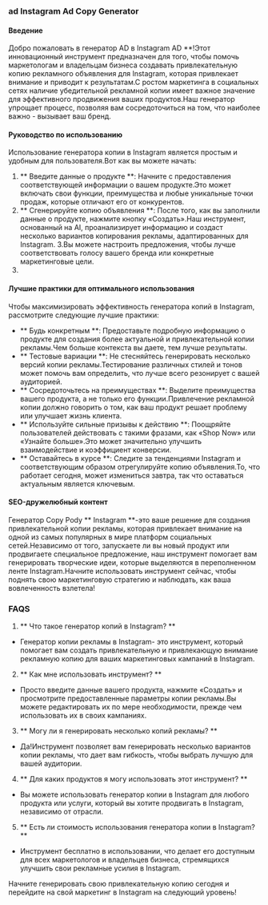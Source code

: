 ### ad Instagram Ad Copy Generator

#### Введение
Добро пожаловать в генератор AD в Instagram AD **!Этот инновационный инструмент предназначен для того, чтобы помочь маркетологам и владельцам бизнеса создавать привлекательную копию рекламного объявления для Instagram, которая привлекает внимание и приводит к результатам.С ростом маркетинга в социальных сетях наличие убедительной рекламной копии имеет важное значение для эффективного продвижения ваших продуктов.Наш генератор упрощает процесс, позволяя вам сосредоточиться на том, что наиболее важно - вызывает ваш бренд.

#### Руководство по использованию
Использование генератора копии в Instagram является простым и удобным для пользователя.Вот как вы можете начать:

1. ** Введите данные о продукте **: Начните с предоставления соответствующей информации о вашем продукте.Это может включать свои функции, преимущества и любые уникальные точки продаж, которые отличают его от конкурентов.
2. ** Сгенерируйте копию объявления **: После того, как вы заполнили данные о продукте, нажмите кнопку «Создать».Наш инструмент, основанный на AI, проанализирует информацию и создаст несколько вариантов копирования рекламы, адаптированных для Instagram.
3.Вы можете настроить предложения, чтобы лучше соответствовать голосу вашего бренда или конкретные маркетинговые цели.
4.

#### Лучшие практики для оптимального использования
Чтобы максимизировать эффективность генератора копий в Instagram, рассмотрите следующие лучшие практики:

- ** Будь конкретным **: Предоставьте подробную информацию о продукте для создания более актуальной и привлекательной копии рекламы.Чем больше контекста вы даете, тем лучше результаты.
- ** Тестовые вариации **: Не стесняйтесь генерировать несколько версий копии рекламы.Тестирование различных стилей и тонов может помочь вам определить, что лучше всего резонирует с вашей аудиторией.
- ** Сосредоточьтесь на преимуществах **: Выделите преимущества вашего продукта, а не только его функции.Привлечение рекламной копии должно говорить о том, как ваш продукт решает проблему или улучшает жизнь клиента.
- ** Используйте сильные призывы к действию **: Поощряйте пользователей действовать с такими фразами, как «Shop Now» или «Узнайте больше».Это может значительно улучшить взаимодействие и коэффициент конверсии.
- ** Оставайтесь в курсе **: Следите за тенденциями Instagram и соответствующим образом отрегулируйте копию объявления.То, что работает сегодня, может измениться завтра, так что оставаться актуальным является ключевым.

#### SEO-дружелюбный контент
Генератор Copy Pody ** Instagram **-это ваше решение для создания привлекательной копии рекламы, которая привлекает внимание на одной из самых популярных в мире платформ социальных сетей.Независимо от того, запускаете ли вы новый продукт или продвигаете специальное предложение, наш инструмент помогает вам генерировать творческие идеи, которые выделяются в переполненном ленте Instagram.Начните использовать инструмент сейчас, чтобы поднять свою маркетинговую стратегию и наблюдать, как ваша вовлеченность взлетела!

### FAQS

1. ** Что такое генератор копий в Instagram? **
- Генератор копии рекламы в Instagram- это инструмент, который помогает вам создать привлекательную и привлекающую внимание рекламную копию для ваших маркетинговых кампаний в Instagram.

2. ** Как мне использовать инструмент? **
- Просто введите данные вашего продукта, нажмите «Создать» и просмотрите предоставленные параметры копии рекламы.Вы можете редактировать их по мере необходимости, прежде чем использовать их в своих кампаниях.

3. ** Могу ли я генерировать несколько копий рекламы? **
- Да!Инструмент позволяет вам генерировать несколько вариантов копии рекламы, что дает вам гибкость, чтобы выбрать лучшую для вашей аудитории.

4. ** Для каких продуктов я могу использовать этот инструмент? **
- Вы можете использовать генератор копии в Instagram для любого продукта или услуги, который вы хотите продвигать в Instagram, независимо от отрасли.

5. ** Есть ли стоимость использования генератора копии в Instagram? **
- Инструмент бесплатно в использовании, что делает его доступным для всех маркетологов и владельцев бизнеса, стремящихся улучшить свои рекламные усилия в Instagram.

Начните генерировать свою привлекательную копию сегодня и перейдите на свой маркетинг в Instagram на следующий уровень!